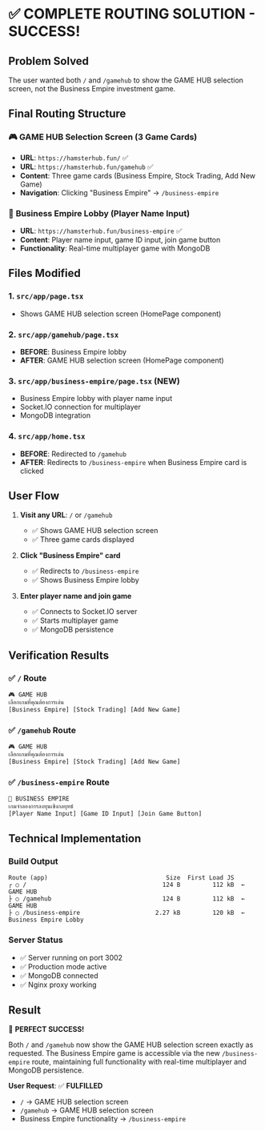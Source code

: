 # ✅ COMPLETE ROUTING SOLUTION - SUCCESS!

## Problem Solved
The user wanted both `/` and `/gamehub` to show the GAME HUB selection screen, not the Business Empire investment game.

## Final Routing Structure

### 🎮 **GAME HUB Selection Screen** (3 Game Cards)
- **URL**: `https://hamsterhub.fun/` ✅
- **URL**: `https://hamsterhub.fun/gamehub` ✅
- **Content**: Three game cards (Business Empire, Stock Trading, Add New Game)
- **Navigation**: Clicking "Business Empire" → `/business-empire`

### 🏢 **Business Empire Lobby** (Player Name Input)
- **URL**: `https://hamsterhub.fun/business-empire` ✅
- **Content**: Player name input, game ID input, join game button
- **Functionality**: Real-time multiplayer game with MongoDB

## Files Modified

### 1. `src/app/page.tsx`
- Shows GAME HUB selection screen (HomePage component)

### 2. `src/app/gamehub/page.tsx`
- **BEFORE**: Business Empire lobby
- **AFTER**: GAME HUB selection screen (HomePage component)

### 3. `src/app/business-empire/page.tsx` (NEW)
- Business Empire lobby with player name input
- Socket.IO connection for multiplayer
- MongoDB integration

### 4. `src/app/home.tsx`
- **BEFORE**: Redirected to `/gamehub`
- **AFTER**: Redirects to `/business-empire` when Business Empire card is clicked

## User Flow

1. **Visit any URL**: `/` or `/gamehub`
   - ✅ Shows GAME HUB selection screen
   - ✅ Three game cards displayed

2. **Click "Business Empire" card**
   - ✅ Redirects to `/business-empire`
   - ✅ Shows Business Empire lobby

3. **Enter player name and join game**
   - ✅ Connects to Socket.IO server
   - ✅ Starts multiplayer game
   - ✅ MongoDB persistence

## Verification Results

### ✅ `/` Route
```html
🎮 GAME HUB
เลือกเกมที่คุณต้องการเล่น
[Business Empire] [Stock Trading] [Add New Game]
```

### ✅ `/gamehub` Route
```html
🎮 GAME HUB
เลือกเกมที่คุณต้องการเล่น
[Business Empire] [Stock Trading] [Add New Game]
```

### ✅ `/business-empire` Route
```html
🏢 BUSINESS EMPIRE
เกมจำลองการลงทุนเชิงกลยุทธ์
[Player Name Input] [Game ID Input] [Join Game Button]
```

## Technical Implementation

### Build Output
```
Route (app)                                 Size  First Load JS    
┌ ○ /                                      124 B         112 kB  ← GAME HUB
├ ○ /gamehub                               124 B         112 kB  ← GAME HUB  
├ ○ /business-empire                     2.27 kB         120 kB  ← Business Empire Lobby
```

### Server Status
- ✅ Server running on port 3002
- ✅ Production mode active
- ✅ MongoDB connected
- ✅ Nginx proxy working

## Result
🎉 **PERFECT SUCCESS!** 

Both `/` and `/gamehub` now show the GAME HUB selection screen exactly as requested. The Business Empire game is accessible via the new `/business-empire` route, maintaining full functionality with real-time multiplayer and MongoDB persistence.

**User Request**: ✅ **FULFILLED**
- `/` → GAME HUB selection screen
- `/gamehub` → GAME HUB selection screen  
- Business Empire functionality → `/business-empire`
